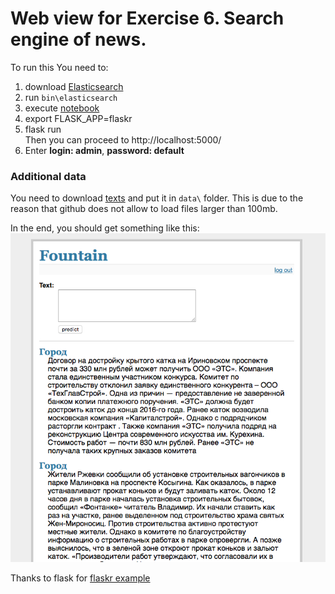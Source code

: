 # Web view for Exercise 6. Search engine of news.
To run this You need to:<br>
1. download [Elasticsearch](https://www.elastic.co/downloads/elasticsearch)<br>
2. run `bin\elasticsearch`<br>
3. execute [notebook](../../Excercises_6.ipynb)<br>
4. export FLASK_APP=flaskr<br>
5. flask run<br>
   Then you can proceed to http://localhost:5000/<br>
6. Enter **login: admin**, **password: default**<br>

### Additional data
You need to download [texts](https://yadi.sk/d/92TbmE7cy5Lds) and put it in `data\` folder. This is due to the reason that github does not allow to load files larger than 100mb. <br>

In the end, you should get something like this:<br>
![web view example](images/2016-12-17_20-15-58.png)

Thanks to flask for [flaskr example](https://github.com/pallets/flask/tree/master/examples/flaskr/)
